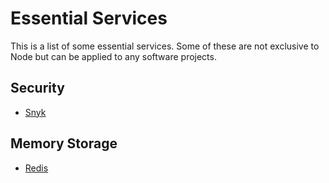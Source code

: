 # Essential Services

This is a list of some essential services. Some of these are not exclusive to Node but can be applied to any software projects.

## Security

- [Snyk](https://snyk.io/)

## Memory Storage

- [Redis](https://redis.io/)
